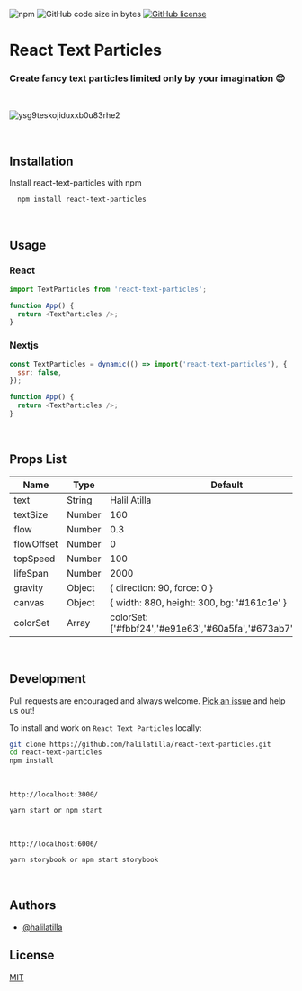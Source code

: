 ![npm](https://img.shields.io/npm/v/react-text-particles?label=npm) ![GitHub code size in bytes](https://img.shields.io/github/languages/code-size/halilatilla/react-text-particles?label=code%20size)
[![GitHub license](https://img.shields.io/github/license/halilatilla/react-text-particles?label=license)](https://github.com/halilatilla/react-text-particles/blob/main/LICENSE)

# React Text Particles

### **Create fancy text particles limited only by your imagination** 😎

<br>

![ysg9teskojiduxxb0u83rhe2](https://user-images.githubusercontent.com/27916419/147081699-e10f8eef-52a5-4ac3-a68f-23ec109ae38b.gif)

<br>

## Installation

Install react-text-particles with npm

```bash
  npm install react-text-particles
```

<br>

## Usage

### React

```js
import TextParticles from 'react-text-particles';

function App() {
  return <TextParticles />;
}
```

### Nextjs

```js
const TextParticles = dynamic(() => import('react-text-particles'), {
  ssr: false,
});

function App() {
  return <TextParticles />;
}
```

<br>

## Props List

| Name       | Type   | Default                                                       |
| ---------- | ------ | ------------------------------------------------------------- |
| text       | String | Halil Atilla                                                  |
| textSize   | Number | 160                                                           |
| flow       | Number | 0.3                                                           |
| flowOffset | Number | 0                                                             |
| topSpeed   | Number | 100                                                           |
| lifeSpan   | Number | 2000                                                          |
| gravity    | Object | { direction: 90, force: 0 }                                   |
| canvas     | Object | { width: 880, height: 300, bg: '#161c1e' }                    |
| colorSet   | Array  | colorSet: ['#fbbf24','#e91e63','#60a5fa','#673ab7','#65a30d'] |

<br>

## Development

Pull requests are encouraged and always welcome.
[Pick an issue](https://github.com/halilatilla/react-text-particles/issues)
and help us out!

To install and work on `React Text Particles` locally:

```bash
git clone https://github.com/halilatilla/react-text-particles.git
cd react-text-particles
npm install
```

<br>

`http://localhost:3000/`

```bash
yarn start or npm start
```

<br>

`http://localhost:6006/`

```bash
yarn storybook or npm start storybook
```

<br>

## Authors

- [@halilatilla](https://www.github.com/halilatilla)

## License

[MIT](https://choosealicense.com/licenses/mit/)

